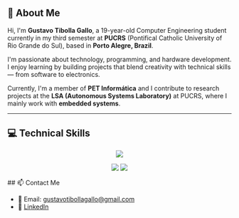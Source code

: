 ## 👋 About Me

Hi, I'm **Gustavo Tibolla Gallo**, a 19-year-old Computer Engineering student currently in my third semester at **PUCRS** (Pontifical Catholic University of Rio Grande do Sul), based in **Porto Alegre, Brazil**.

I'm passionate about technology, programming, and hardware development. I enjoy learning by building projects that blend creativity with technical skills — from software to electronics.

Currently, I'm a member of **PET Informática** and I contribute to research projects at the **LSA (Autonomous Systems Laboratory)** at PUCRS, where I mainly work with **embedded systems**.

---

## 💻 Technical Skills

<p align="center">
  <a href="https://skillicons.dev">
    <img src="https://skillicons.dev/icons?i=c,cpp,python,git,linux,vscode,arduino" />
  </a>
</p>

<p align="center">
  <img src="https://img.shields.io/badge/SystemVerilog-FF6C37?style=for-the-badge&logo=verilog&logoColor=white" />
  <img src="https://img.shields.io/badge/VHDL-017ACC?style=for-the-badge&logoColor=white" />
</p>
## 📫 Contact Me

- 📧 Email: gustavotibollagallo@gmail.com  
- 💼 [LinkedIn](https://www.linkedin.com/in/gustavo-tibolla-gallo/)

